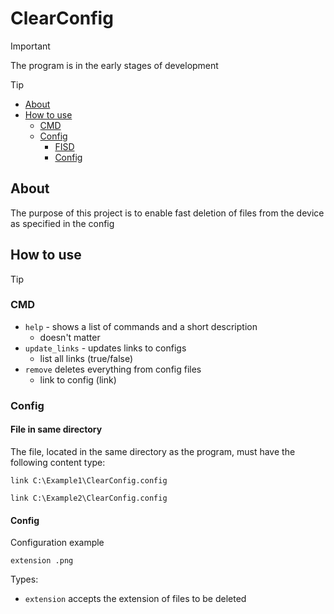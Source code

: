 # ClearConfig
> [!IMPORTANT]
> The program is in the early stages of development

> [!TIP]
> - [About](#about)
> - [How to use](#how-to-use)
>   - [CMD](#cmd)
>   - [Config](#config)
>     - [FISD](#file-in-same-directory)
>     - [Config](#config-1)

## About

The purpose of this project is to enable fast deletion of files from the device as specified in the config

## How to use

> [!TIP]
> ### CMD
>
> - ```help``` - shows a list of commands and a short description
>   - doesn't matter
> - ```update_links``` - updates links to configs
>   - list all links (true/false)
> - ```remove``` deletes everything from config files
>   - link to config (link)
>
> ### Config
> #### File in same directory
> 
> The file, located in the same directory as the program, must have the following 
> content type:
>
> ```link C:\Example1\ClearConfig.config```
>
> ```link C:\Example2\ClearConfig.config```
>
> #### Config
>
> Configuration example
>
> ```extension .png```
>
> Types:
> - ```extension``` accepts the extension of files to be deleted